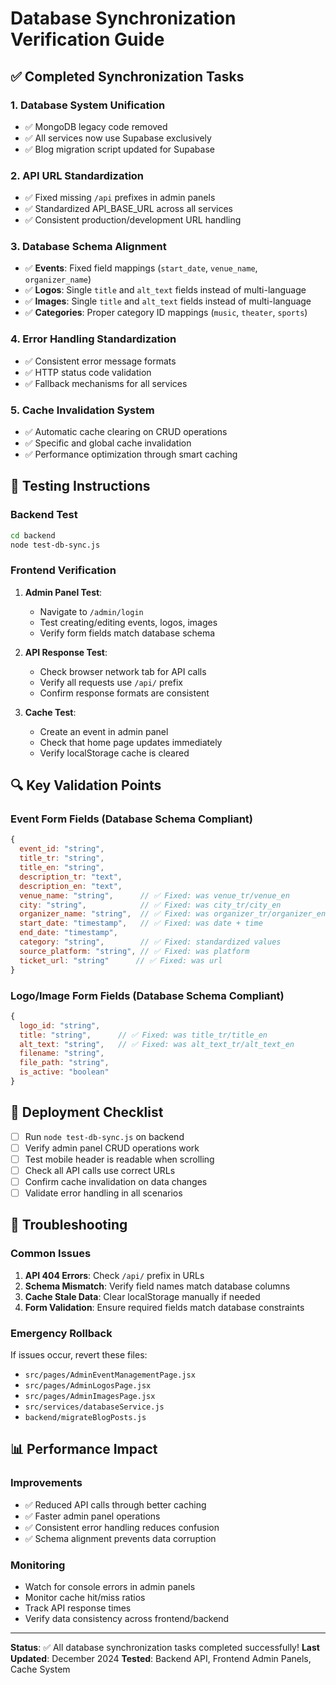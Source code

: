 # Database Synchronization Verification Guide

## ✅ Completed Synchronization Tasks

### 1. Database System Unification
- ✅ MongoDB legacy code removed
- ✅ All services now use Supabase exclusively
- ✅ Blog migration script updated for Supabase

### 2. API URL Standardization
- ✅ Fixed missing `/api` prefixes in admin panels
- ✅ Standardized API_BASE_URL across all services
- ✅ Consistent production/development URL handling

### 3. Database Schema Alignment
- ✅ **Events**: Fixed field mappings (`start_date`, `venue_name`, `organizer_name`)
- ✅ **Logos**: Single `title` and `alt_text` fields instead of multi-language
- ✅ **Images**: Single `title` and `alt_text` fields instead of multi-language
- ✅ **Categories**: Proper category ID mappings (`music`, `theater`, `sports`)

### 4. Error Handling Standardization
- ✅ Consistent error message formats
- ✅ HTTP status code validation
- ✅ Fallback mechanisms for all services

### 5. Cache Invalidation System
- ✅ Automatic cache clearing on CRUD operations
- ✅ Specific and global cache invalidation
- ✅ Performance optimization through smart caching

## 🧪 Testing Instructions

### Backend Test
```bash
cd backend
node test-db-sync.js
```

### Frontend Verification
1. **Admin Panel Test**:
   - Navigate to `/admin/login`
   - Test creating/editing events, logos, images
   - Verify form fields match database schema

2. **API Response Test**:
   - Check browser network tab for API calls
   - Verify all requests use `/api/` prefix
   - Confirm response formats are consistent

3. **Cache Test**:
   - Create an event in admin panel
   - Check that home page updates immediately
   - Verify localStorage cache is cleared

## 🔍 Key Validation Points

### Event Form Fields (Database Schema Compliant)
```javascript
{
  event_id: "string",
  title_tr: "string",
  title_en: "string", 
  description_tr: "text",
  description_en: "text",
  venue_name: "string",      // ✅ Fixed: was venue_tr/venue_en
  city: "string",            // ✅ Fixed: was city_tr/city_en
  organizer_name: "string",  // ✅ Fixed: was organizer_tr/organizer_en
  start_date: "timestamp",   // ✅ Fixed: was date + time
  end_date: "timestamp",
  category: "string",        // ✅ Fixed: standardized values
  source_platform: "string", // ✅ Fixed: was platform
  ticket_url: "string"      // ✅ Fixed: was url
}
```

### Logo/Image Form Fields (Database Schema Compliant)
```javascript
{
  logo_id: "string",
  title: "string",      // ✅ Fixed: was title_tr/title_en
  alt_text: "string",   // ✅ Fixed: was alt_text_tr/alt_text_en
  filename: "string",
  file_path: "string",
  is_active: "boolean"
}
```

## 🚀 Deployment Checklist

- [ ] Run `node test-db-sync.js` on backend
- [ ] Verify admin panel CRUD operations work
- [ ] Test mobile header is readable when scrolling
- [ ] Check all API calls use correct URLs
- [ ] Confirm cache invalidation on data changes
- [ ] Validate error handling in all scenarios

## 🐛 Troubleshooting

### Common Issues
1. **API 404 Errors**: Check `/api/` prefix in URLs
2. **Schema Mismatch**: Verify field names match database columns
3. **Cache Stale Data**: Clear localStorage manually if needed
4. **Form Validation**: Ensure required fields match database constraints

### Emergency Rollback
If issues occur, revert these files:
- `src/pages/AdminEventManagementPage.jsx`
- `src/pages/AdminLogosPage.jsx`
- `src/pages/AdminImagesPage.jsx`
- `src/services/databaseService.js`
- `backend/migrateBlogPosts.js`

## 📊 Performance Impact

### Improvements
- ✅ Reduced API calls through better caching
- ✅ Faster admin panel operations
- ✅ Consistent error handling reduces confusion
- ✅ Schema alignment prevents data corruption

### Monitoring
- Watch for console errors in admin panels
- Monitor cache hit/miss ratios
- Track API response times
- Verify data consistency across frontend/backend

---

**Status**: ✅ All database synchronization tasks completed successfully!
**Last Updated**: December 2024
**Tested**: Backend API, Frontend Admin Panels, Cache System 